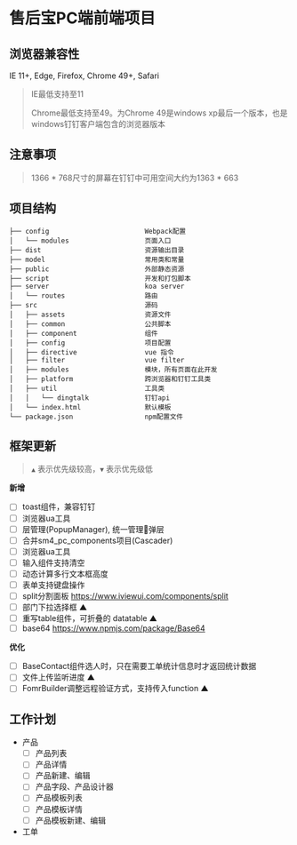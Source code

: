 # 售后宝PC端前端项目

## 浏览器兼容性
  IE 11+, Edge, Firefox, Chrome 49+, Safari
  > IE最低支持至11 
  >
  > Chrome最低支持至49。为Chrome 49是windows xp最后一个版本，也是windows钉钉客户端包含的浏览器版本 

## 注意事项
> 1366 * 768尺寸的屏幕在钉钉中可用空间大约为1363 * 663

## 项目结构
```
├── config                        Webpack配置
│   └── modules                   页面入口
├── dist                          资源输出目录
├── model                         常用类和常量
├── public                        外部静态资源
├── script                        开发和打包脚本      
├── server                        koa server      
│   └── routes                    路由
├── src                           源码
│   ├── assets                    资源文件
│   ├── common                    公共脚本
│   ├── component                 组件
│   ├── config                    项目配置
│   ├── directive                 vue 指令
│   ├── filter                    vue filter
│   ├── modules                   模块，所有页面在此开发
│   ├── platform                  跨浏览器和钉钉工具类
│   ├── util                      工具类
│   │   └── dingtalk              钉钉api
│   └── index.html                默认模板
└── package.json                  npm配置文件 
```

## 框架更新
  >  `▲` 表示优先级较高，`▼` 表示优先级低

  **新增**
  - [ ] toast组件，兼容钉钉 
  - [ ] 浏览器ua工具 
  - [ ] 层管理(PopupManager), 统一管理弹层 
  - [ ] 合并sm4_pc_components项目(Cascader)
  - [ ] 浏览器ua工具 
  - [ ] 输入组件支持清空 
  - [ ] 动态计算多行文本框高度 
  - [ ] 表单支持键盘操作
  - [ ] split分割面板 https://www.iviewui.com/components/split
  - [ ] 部门下拉选择框 ▲
  - [ ] 重写table组件，可折叠的 datatable ▲
  - [ ] base64 https://www.npmjs.com/package/Base64
  
  **优化** 
  - [ ] BaseContact组件选人时，只在需要工单统计信息时才返回统计数据
  - [ ] 文件上传监听进度 ▲
  - [ ] FomrBuilder调整远程验证方式，支持传入function ▲

## 工作计划
  - 产品
    - [ ] 产品列表
    - [ ] 产品详情
    - [ ] 产品新建、编辑
    - [ ] 产品字段、产品设计器
    - [ ] 产品模板列表
    - [ ] 产品模板详情
    - [ ] 产品模板新建、编辑
  - 工单
